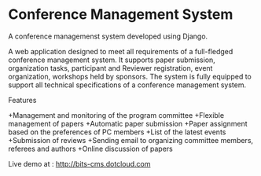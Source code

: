 Conference Management System
===

A conference managemenst system developed using Django.

A web application designed to meet all requirements of a full-fledged conference management system. It supports paper submission, organization tasks, participant and Reviewer registration, event organization, workshops held by sponsors. 
The system is fully equipped to support all technical specifications of a conference management system.

Features 

  +Management and monitoring of the program committee
  +Flexible management of papers
  +Automatic paper submission
  +Paper assignment based on the preferences of PC members
  +List of the latest events
  +Submission of reviews
  +Sending email to organizing committee members, referees and authors
  +Online discussion of papers

Live demo at : http://bits-cms.dotcloud.com
